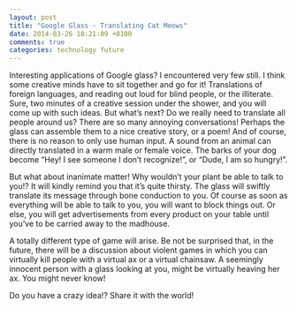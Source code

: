 ```yaml
---
layout: post
title: "Google Glass - Translating Cat Meows"
date: 2014-03-26 18:21:09 +0100
comments: true
categories: technology future
---
```


Interesting applications of Google glass? I encountered very few still. I think some creative minds have to sit together and go for it! Translations of foreign languages, and reading out loud for blind people, or the illiterate. Sure, two minutes of a creative session under the shower, and you will come up with such ideas. But what’s next? Do we really need to translate all people around us? There are so many annoying conversations! Perhaps the glass can assemble them to a nice creative story, or a poem! And of course, there is no reason to only use human input. A sound from an animal can directly translated in a warm male or female voice. The barks of your dog become “Hey! I see someone I don’t recognize!”, or “Dude, I am so hungry!”.

But what about inanimate matter! Why wouldn’t your plant be able to talk to you!? It will kindly remind you that it’s quite thirsty. The glass will swiftly translate its message through bone conduction to you. Of course as soon as everything will be able to talk to you, you will want to block things out. Or else, you will get advertisements from every product on your table until you’ve to be carried away to the madhouse.

A totally different type of game will arise. Be not be surprised that, in the future, there will be a discussion about violent games in which you can virtually kill people with a virtual ax or a virtual chainsaw. A seemingly innocent person with a glass looking at you, might be virtually heaving her ax. You might never know!

Do you have a crazy idea!? Share it with the world!

